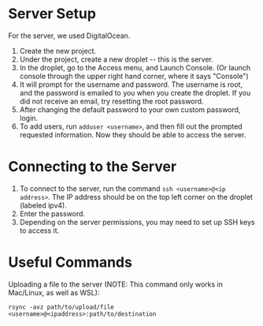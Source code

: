 # Server Setup

For the server, we used DigitalOcean.

1. Create the new project.
1. Under the project, create a new droplet -- this is the server.
1. In the droplet, go to the Access menu, and Launch Console. (Or launch console through the upper right hand corner, where it says "Console")
1. It will prompt for the username and password. The username is root, and the password is emailed to you when you create the droplet. If you did not receive an email, try resetting the root password.
1. After changing the default password to your own custom password, login.
1. To add users, run `adduser <username>`, and then fill out the prompted requested information. Now they should be able to access the server.

# Connecting to the Server

1. To connect to the server, run the command `ssh <username>@<ip address>`. The IP address should be on the top left corner on the droplet (labeled ipv4).
1. Enter the password.
1. Depending on the server permissions, you may need to set up SSH keys to access it.

# Useful Commands

Uploading a file to the server (NOTE: This command only works in Mac/Linux, as well as WSL):

`rsync -avz path/to/upload/file <username>@<ipaddress>:path/to/destination`
